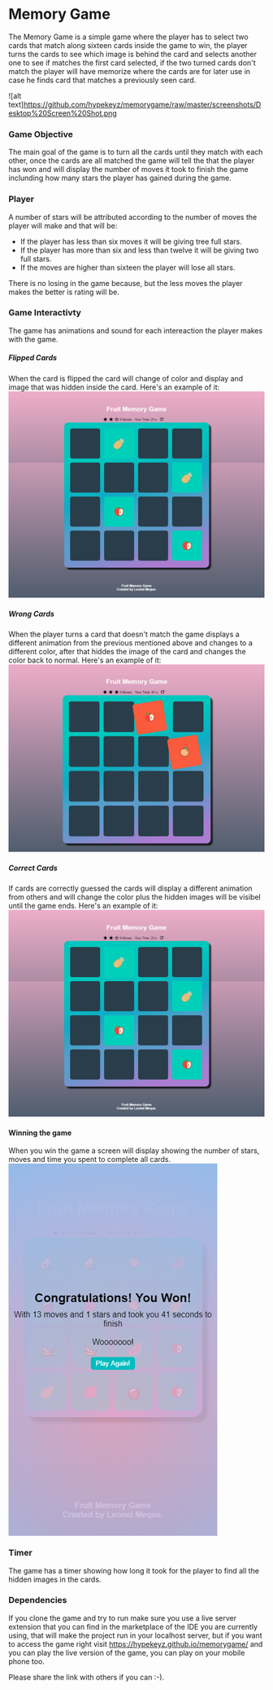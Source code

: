 # Memory Game

The Memory Game is a simple game where the player has to select two cards that match along sixteen cards inside the game to win, the player turns the cards to see which image is behind the card and selects another one to see if matches the first card selected, if the two turned cards don't match the player will have memorize where the cards are for later use in case he finds card that matches a previously seen card.

![alt text]https://github.com/hypekeyz/memorygame/raw/master/screenshots/Desktop%20Screen%20Shot.png

### Game Objective

The main goal of the game is to turn all the cards until they match with each other, once the cards are all matched the game will tell the that the player has won and will display the number of moves it took to finish the game inclunding how many stars the player has gained during the game.

### Player 

A number of stars will be attributed according to the number of moves the player will make and that will be:

- If the player has less than six moves it will be giving tree full stars.
- If the player has more than six and less than twelve it will be giving two full stars.
- If the moves are higher than sixteen the player will lose all stars.

There is no losing in the game because, but the less moves the player makes the better is rating will be.

### Game Interactivty

The game has animations and sound for each intereaction the player makes with the game.

##### Flipped Cards

When the card is flipped the card will change of color and display and image that was hidden inside the card. Here's an example of it:
![alt text](https://github.com/hypekeyz/memorygame/raw/master/Desktop%20Screenshot%20right%20cards.png)

##### Wrong Cards

When the player turns a card that doesn't match the game displays a different animation from the previous mentioned above and changes to a different color, after that hiddes the image of the card and changes the color back to normal.
Here's an example of it:
![alt text](https://github.com/hypekeyz/memorygame/raw/master/screenshots/Desktop%20Screenshot%20wrong%20cards.png)

##### Correct Cards

If cards are correctly guessed the cards will display a different animation from others and will change the color plus the hidden images will be visibel until the game ends.
Here's an example of it:
![alt text](https://github.com/hypekeyz/memorygame/raw/master/screenshots/Desktop%20Screenshot%20right%20cards.png)

#### Winning the game
When you win the game a screen will display showing the number of stars, moves and time you spent to complete all cards.
 <img align="center" width="auto" height="auto" src="https://github.com/hypekeyz/memorygame/raw/master/screenshots/Mobile%20screenshot%20game%20won.png">


### Timer

The game has a timer showing how long it took for the player to find all the hidden images in the cards.

### Dependencies 

If you clone the game and try to run make sure you use a live server extension that you can find in the marketplace of the IDE you are currently using, that will make the project run in your localhost server, but if you want to access the game right visit https://hypekeyz.github.io/memorygame/ and you can play the live version of the game, you can play on your mobile phone too. 

Please share the link with others if you can :-).
